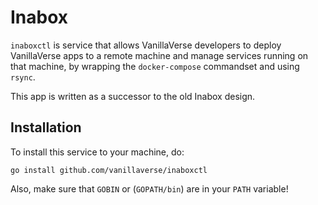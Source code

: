 # Inabox

`inaboxctl` is service that allows VanillaVerse developers to deploy VanillaVerse apps to a remote machine
and manage services running on that machine, by wrapping the `docker-compose` commandset and using `rsync`.

This app is written as a successor to the old Inabox design.

## Installation

To install this service to your machine, do:
```
go install github.com/vanillaverse/inaboxctl
```
Also, make sure that `GOBIN` or (`GOPATH/bin`) are in your `PATH` variable!
